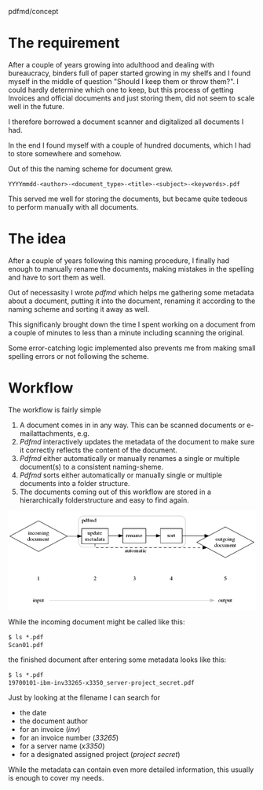 pdfmd/concept

# The requirement

After a couple of years growing into adulthood and dealing with bureaucracy, binders full of paper started growing in my shelfs and I found myself in the middle of question "Should I keep them or throw them?".
I could hardly determine which one to keep, but this process of getting Invoices and official documents and just storing them, did not seem to scale well in the future.

I therefore borrowed a document scanner and digitalized all documents I had.

In the end I found myself with a couple of hundred documents, which I had to store somewhere and somehow.

Out of this the naming scheme for document grew.

    YYYYmmdd-<author>-<document_type>-<title>-<subject>-<keywords>.pdf

This served me well for storing the documents, but became quite tedeous to perform manually with all documents.

# The idea

After a couple of years following this naming procedure, I finally had enough to manually rename the documents, making mistakes in the spelling and have to sort them as well.

Out of necessasity I wrote *pdfmd* which helps me gathering some metadata about a document, putting it into the document, renaming it according to the naming scheme and sorting it away as well.

This significanly brought down the time I spent working on a document from a couple of minutes to less than a minute including scanning the original.

Some error-catching logic implemented also prevents me from making small spelling errors or not following the scheme.

# Workflow

The workflow is fairly simple

1. A document comes in in any way. This can be scanned documents or e-mailattachments, e.g.
2. *Pdfmd* interactively updates the metadata of the document to make sure it correctly reflects the content of the document.
3. *Pdfmd* either automatically or manually renames a single or multiple  document(s) to a consistent naming-sheme.
4. *Pdfmd* sorts either automatically or manually single or multiple documents into a folder structure.
5. The documents coming out of this workflow are stored in a hierarchically folderstructure and easy to find again.

![Workflow](./workflow.png)

While the incoming document might be called like this:

    $ ls *.pdf
    Scan01.pdf

the finished document after entering some metadata looks like this:

    $ ls *.pdf
    19700101-ibm-inv33265-x3350_server-project_secret.pdf

Just by looking at the filename I can search for

* the date
* the document author
* for an invoice (*inv*)
* for an invoice number (*33265*)
* for a server name (*x3350*)
* for a designated assigned project (*project secret*)

While the metadata can contain even more detailed information, this usually is enough to cover my needs.
